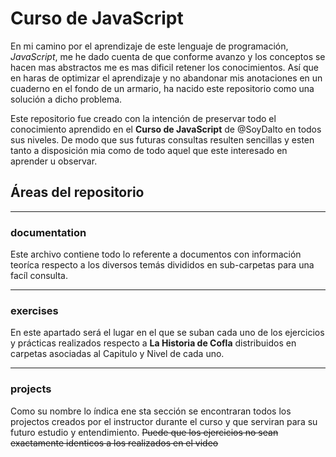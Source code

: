# Curso de JavaScript
En mi camino por el aprendizaje de este lenguaje de programación, *JavaScript*, me he dado cuenta de que conforme avanzo y los conceptos se hacen mas abstractos me es mas dificil retener los conocimientos. Así que en haras de optimizar el aprendizaje y no abandonar mis anotaciones en un cuaderno en el fondo de un armario, ha nacido este repositorio como una solución a dicho problema.

Este repositorio fue creado con la intención de preservar todo el conocimiento aprendido en el **Curso de JavaScript** de @SoyDalto en todos sus niveles. De modo que sus futuras consultas resulten sencillas y esten tanto a disposición mia como de todo aquel que este interesado en aprender u observar.

## Áreas del repositorio

___
### documentation
Este archivo contiene todo lo referente a documentos con información teoríca respecto a los diversos temás divididos en sub-carpetas para una facíl consulta.

___
### exercises
En este apartado será el lugar en el que se suban cada uno de los ejercicios y prácticas realizados respecto a **La Historia de Cofla** distribuidos en carpetas asociadas al Capitulo y Nivel de cada uno.

____
### projects

Como su nombre lo índica ene sta sección se encontraran todos los projectos creados por el instructor durante el curso y que serviran para su futuro estudio y entendimiento. ~~Puede que los ejercicios no sean exactamente identicos a los realizados en el video~~

